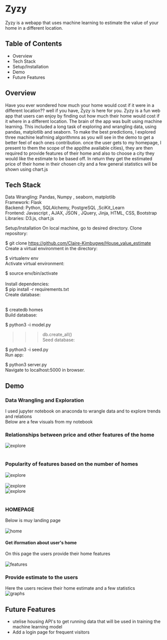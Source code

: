 # Zyzy 
Zyzy is a webapp that uses machine learning to estimate the value of your home in a different location.

## Table of Contents
* Overview
* Tech Stack
* Setup/Installation
* Demo
* Future Features

## Overview
Have you ever wondered how much your home would cost if it were in a different location?? well if you have, Zyzy is here for you. Zyzy is a fun web app that users can enjoy by finding out how much their home would cost if it where in a different location. The brain of the app was built using machine learning. This included a long task of exploring and wrangling data, using pandas, matplotlib and seaborn. To make the best predictions, I explored three machine leafrning algorithmns as you will see in the demo to get a better feel of each ones contribution. once the user gets to my homepage, I present to them the scope of the app(the available cities), 
they are then required to provide features of their home and also to choose a city they would like the estimate to be based off.
In return they get the estimated price of their home in their chosen city and a few general statistics will be shown using chart.js 



## Tech Stack
Data Wrangling: Pandas, Numpy , seaborn, matplotlib <br>
Framework: Flask <br>
Backend: Python, SQLAlchemy, PostgreSQL ,SciKit_Learn <br>
Frontend: Javascript , AJAX, JSON , JQuery, Jinja, HTML, CSS, Bootstrap <br>
Libraries: D3.js, chart.js

Setup/Installation
On local machine, go to desired directory. Clone  repository:

$ git clone https://github.com/Claire-Kimbugwe/House_value_estimate <br>
Create a virtual environment in the directory:

$ virtualenv env<br>
Activate virtual environment:<br>

$ source env/bin/activate<br><br>
Install dependencies:<br>
$ pip install -r requirements.txt <br>
Create database:<br><br>

$ createdb homes<br>
Build database:<br>

$ python3 -i model.py<br>
>>> db.create_all() <br>
Seed database:

$ python3 -i seed.py <br>
Run app:

$ python3 server.py <br>
Navigate to localhost:5000 in browser.


## Demo
### Data Wrangling and Exploration
I used jupyter notebook on anaconda to wrangle data and to explore trends and relations <br>
Below are a few visuals from my notebook 

### Relationships between price and other features of the home

![explore](/static/explore1.gif)<br> <br>
### Popularity of features based on the number of homes
![explore](/static/explore3.gif)<br> <br>
![explore](/static/explore2.gif)<br>
![explore](/static/ML.gif)<br> <br>
### HOMEPAGE <br>
Below is muy landing page <br><br>
![home](/static/home.gif)

#### Get iformation about user's home
On this page the users provide their home features <br><br>
![features](/static/features.gif)

### Provide estimate to the users 
Here the users recieve their home estimate and a few statistics <br>
![graphs](/static/graphs.gif)


## Future Features
* utelise housing API's to get running data that will be used in training the machine learning model
* Add a login page for frequent visitors 



